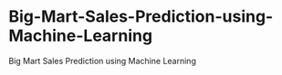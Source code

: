 # Big-Mart-Sales-Prediction-using-Machine-Learning
Big Mart Sales Prediction using Machine Learning

